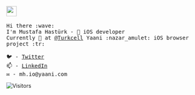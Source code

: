 <p>
  <img src="https://user-images.githubusercontent.com/5679180/79618120-0daffb80-80be-11ea-819e-d2b0fa904d07.gif" width="27px">
  <br><br>
  <samp>
    Hi there :wave: <br>
    I'm Mustafa Hastürk -  iOS developer <br>
    Currently 💼 at <a href="https://turkcell.com.tr">@Turkcell</a> Yaani :nazar_amulet: iOS browser project :tr:
    <br><br>🐦 - <a href="https://twitter.com/muhasturk"> Twitter</a>
    <br>📫 - <a href="https://www.linkedin.com/in/muhasturk/">LinkedIn</a>
    <br>✉️ - mh.io@yaani.com
  </samp>
</p>

![Visitors](https://visitor-badge.glitch.me/badge?page_id=muhasturk.muhasturk)
